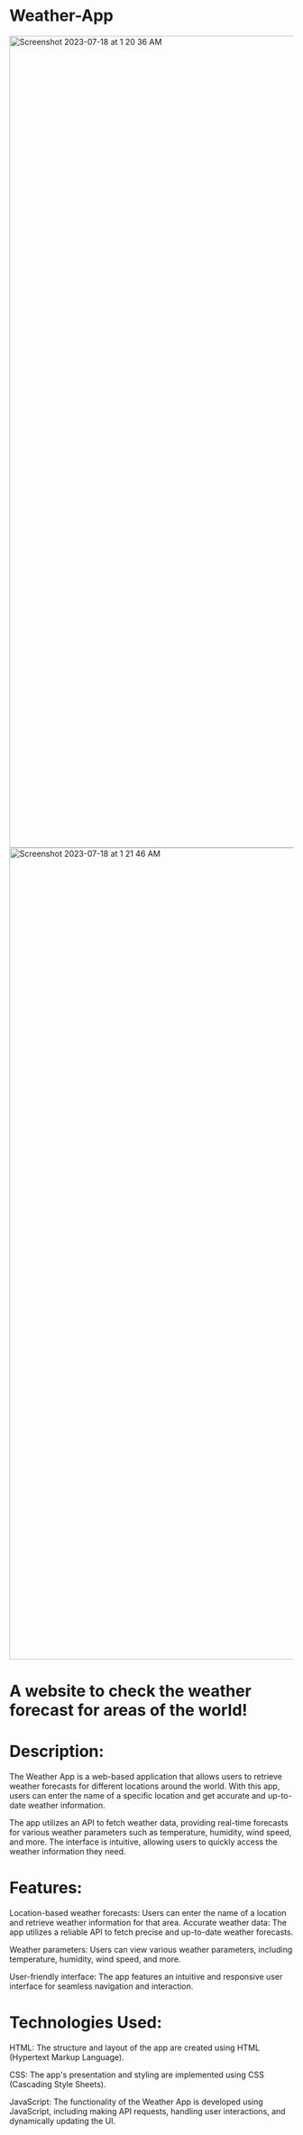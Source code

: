 # Weather-App

<img width="1440" alt="Screenshot 2023-07-18 at 1 20 36 AM" src="https://github.com/Ke1ee/Weather-App/assets/116132415/44e8f96d-7847-4dea-8053-209e0571cc88">
<img width="1440" alt="Screenshot 2023-07-18 at 1 21 46 AM" src="https://github.com/Ke1ee/Weather-App/assets/116132415/613c3b8a-f9d1-49cf-99bc-2ccd05fbf649">


# A website to check the weather forecast for areas of the world!

# Description:
The Weather App is a web-based application that allows users to retrieve weather forecasts for different locations around the world. With this app, users can enter the name of a specific location and get accurate and up-to-date weather information.

The app utilizes an API to fetch weather data, providing real-time forecasts for various weather parameters such as temperature, humidity, wind speed, and more. The interface is intuitive, allowing users to quickly access the weather information they need.

# Features:
Location-based weather forecasts: Users can enter the name of a location and retrieve weather information for that area.
Accurate weather data: The app utilizes a reliable API to fetch precise and up-to-date weather forecasts.

Weather parameters: Users can view various weather parameters, including temperature, humidity, wind speed, and more.

User-friendly interface: The app features an intuitive and responsive user interface for seamless navigation and interaction.

# Technologies Used:

HTML: The structure and layout of the app are created using HTML (Hypertext Markup Language).

CSS: The app's presentation and styling are implemented using CSS (Cascading Style Sheets).

JavaScript: The functionality of the Weather App is developed using JavaScript, including making API requests, handling user interactions, and dynamically updating the UI.
